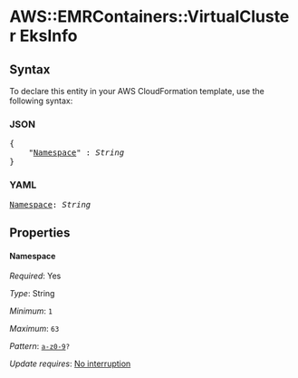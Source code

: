 # AWS::EMRContainers::VirtualCluster EksInfo

## Syntax

To declare this entity in your AWS CloudFormation template, use the following syntax:

### JSON

<pre>
{
    "<a href="#namespace" title="Namespace">Namespace</a>" : <i>String</i>
}
</pre>

### YAML

<pre>
<a href="#namespace" title="Namespace">Namespace</a>: <i>String</i>
</pre>

## Properties

#### Namespace

_Required_: Yes

_Type_: String

_Minimum_: <code>1</code>

_Maximum_: <code>63</code>

_Pattern_: <code>[a-z0-9]([-a-z0-9]*[a-z0-9])?</code>

_Update requires_: [No interruption](https://docs.aws.amazon.com/AWSCloudFormation/latest/UserGuide/using-cfn-updating-stacks-update-behaviors.html#update-no-interrupt)
